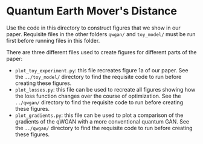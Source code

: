 # Quantum Earth Mover's Distance

Use the code in this directory to construct figures that we show in our paper. Requisite files in the other folders `qwgan/` and `toy_model/` must be run first before running files in this folder. 

There are three different files used to create figures for different parts of the paper:
- `plot_toy_experiment.py`: this file recreates figure 1a of our paper. See the `../toy_model/` directory to find the requisite code to run before creating these figures.
- `plot_losses.py`: this file can be used to recreate all figures showing how the loss function changes over the course of optimization. See the `../qwgan/` directory to find the requisite code to run before creating these figures.
- `plot_gradients.py`: this file can be used to plot a comparison of the gradients of the qWGAN with a more conventional quantum GAN. See the `../qwgan/` directory to find the requisite code to run before creating these figures.
 